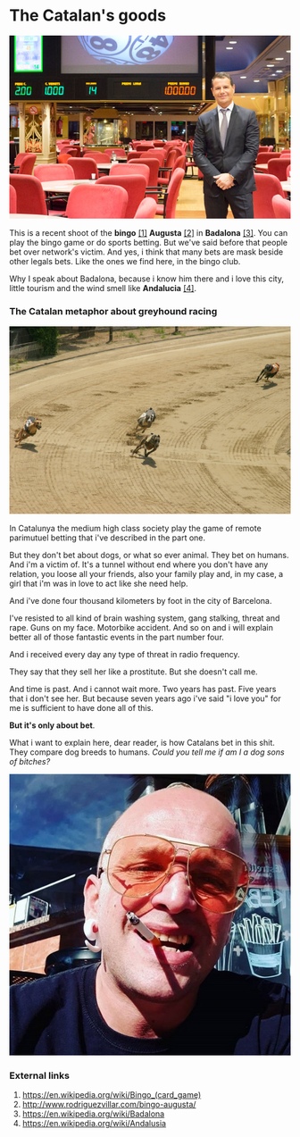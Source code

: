 # The Catalan's goods	

![Bingo augusta Badalona](../Images/1527747317_noticia-1.jpg)

This is a recent shoot of the **bingo** [[1]](https://en.wikipedia.org/wiki/Bingo_(card_game)) **Augusta** [[2]](http://www.rodriguezvillar.com/bingo-augusta/) in **Badalona** [[3]](https://en.wikipedia.org/wiki/Badalona). You can play the bingo game or do sports betting. But we've said before that people bet over network's victim. And yes, i think that many bets are mask beside other legals bets. Like the ones we find here, in the bingo club.

Why I speak about Badalona, because i know him there and i love this city, little tourism and the wind smell like **Andalucia** [[4]](https://en.wikipedia.org/wiki/Andalusia). 

### The Catalan metaphor about greyhound racing

![Greyhound turn](../Images/Greyhound_racing_turn.jpg)

In Catalunya the medium high class society play the game of remote parimutuel betting that i've described in the part one. 

But they don't bet about dogs, or what so ever animal. They bet on humans. And i'm a victim of. It's a tunnel without end where you don't have any relation, you loose all your friends, also your family play and, in my case, a girl that i'm was in love to act like she need help.

And i've done four thousand kilometers by foot in the city of Barcelona.

I've resisted to all kind of brain washing system, gang stalking, threat and rape. Guns on my face. Motorbike accident. And so on and i will explain better all of those fantastic events in the part number four. 

And i received every day any type of threat in radio frequency.

They say that they sell her like a prostitute. But she doesn't call me. 

And time is past. And i cannot wait more. Two years has past. Five years that i don't see her. But because seven years ago i've said "i love you" for me is sufficient to have done all of this.

**But it's only about bet**.

What i want to explain here, dear reader, is how Catalans bet in this shit. They compare dog breeds to humans. *Could you tell me if am I a dog sons of bitches?*

![Am I a dog?](../Images/asdawww.jpg)



### External links

1. https://en.wikipedia.org/wiki/Bingo_(card_game)
2. http://www.rodriguezvillar.com/bingo-augusta/
3. https://en.wikipedia.org/wiki/Badalona
4. https://en.wikipedia.org/wiki/Andalusia